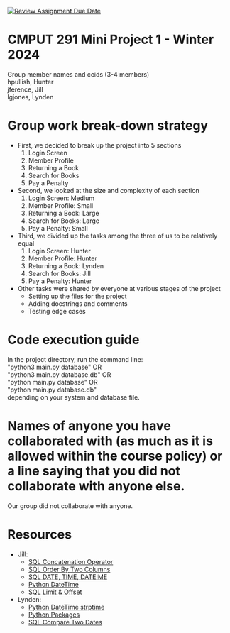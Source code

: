 [![Review Assignment Due Date](https://classroom.github.com/assets/deadline-readme-button-24ddc0f5d75046c5622901739e7c5dd533143b0c8e959d652212380cedb1ea36.svg)](https://classroom.github.com/a/50dc0VUx)
# CMPUT 291 Mini Project 1 - Winter 2024  
Group member names and ccids (3-4 members)  
  hpullish, Hunter  
  jference, Jill  
  lgjones, Lynden  

# Group work break-down strategy
- First, we decided to break up the project into 5 sections
  1) Login Screen
  2) Member Profile
  3) Returning a Book
  4) Search for Books
  5) Pay a Penalty
- Second, we looked at the size and complexity of each section
  1) Login Screen: Medium 
  2) Member Profile: Small 
  3) Returning a Book: Large
  4) Search for Books: Large
  5) Pay a Penalty: Small
- Third, we divided up the tasks among the three of us to be relatively equal
  1) Login Screen: Hunter 
  2) Member Profile: Hunter 
  3) Returning a Book: Lynden
  4) Search for Books: Jill
  5) Pay a Penalty: Hunter
- Other tasks were shared by everyone at various stages of the project
  - Setting up the files for the project
  - Adding docstrings and comments
  - Testing edge cases

# Code execution guide
In the project directory, run the command line:  
"python3 main.py database" OR<br>
"python3 main.py database.db" OR<br>
"python main.py database" OR<br>
"python main.py database.db"<br>
depending on your system and database file.

# Names of anyone you have collaborated with (as much as it is allowed within the course policy) or a line saying that you did not collaborate with anyone else. 
  Our group did not collaborate with anyone.

# Resources
- Jill:
  - [SQL Concatenation Operator](https://www.ibm.com/docs/en/informix-servers/14.10?topic=expression-concatenation-operator)
  - [SQL Order By Two Columns](https://learnsql.com/cookbook/how-to-order-by-two-columns-in-sql/#:~:text=After%20the%20ORDER%20BY%20keyword,descending\)%20separately%20for%20each%20column.)
  - [SQL DATE, TIME, DATEIME](https://hyperskill.org/learn/step/27151)
  - [Python DateTime](https://www.w3schools.com/python/python_datetime.asp)
  - [SQL Limit & Offset](https://www.sqltutorial.org/sql-limit/)
- Lynden:
  - [Python DateTime strptime](https://www.programiz.com/python-programming/datetime/strptime)
  - [Python Packages](https://docs.python.org/3/tutorial/modules.html)
  - [SQL Compare Two Dates](https://www.geeksforgeeks.org/sql-query-to-compare-two-dates/)

